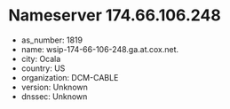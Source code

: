 # Nameserver 174.66.106.248

* as_number: 1819
* name: wsip-174-66-106-248.ga.at.cox.net.
* city: Ocala
* country: US
* organization: DCM-CABLE
* version: Unknown
* dnssec: Unknown
